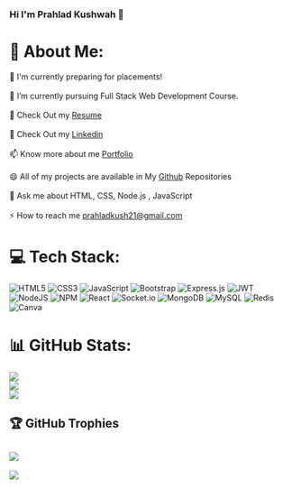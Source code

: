 ### Hi I'm Prahlad Kushwah 👋

# 💫 About Me:
🔭 I'm currently preparing for placements!<br><br>🌱 I’m currently pursuing Full Stack Web Development Course.<br><br>📃 Check Out my <a href="https://drive.google.com/file/d/14sV139Lc3XvhGTeg2gNW95S3dbCtHMn9/view?usp=sharing">Resume</a><br><br> 📃 Check Out my <a href="https://www.linkedin.com/in/prahlad-kushwah-931979271/">Linkedin</a><br><br>📫 Know more about me <a href="https://prahlad0x.github.io/" >Portfolio</a><br><br>😄 All of my projects are available in My <a href="https://github.com/prahad0x">Github</a> Repositories<br><br>💬 Ask me about HTML, CSS, Node.js , JavaScript<br><br>⚡ How to reach me prahladkush21@gmail.com


# 💻 Tech Stack:
![HTML5](https://img.shields.io/badge/html5-%23E34F26.svg?style=for-the-badge&logo=html5&logoColor=white) ![CSS3](https://img.shields.io/badge/css3-%231572B6.svg?style=for-the-badge&logo=css3&logoColor=white) ![JavaScript](https://img.shields.io/badge/javascript-%23323330.svg?style=for-the-badge&logo=javascript&logoColor=%23F7DF1E) ![Bootstrap](https://img.shields.io/badge/bootstrap-%23563D7C.svg?style=for-the-badge&logo=bootstrap&logoColor=white) ![Express.js](https://img.shields.io/badge/express.js-%23404d59.svg?style=for-the-badge&logo=express&logoColor=%2361DAFB) ![JWT](https://img.shields.io/badge/JWT-black?style=for-the-badge&logo=JSON%20web%20tokens) ![NodeJS](https://img.shields.io/badge/node.js-6DA55F?style=for-the-badge&logo=node.js&logoColor=white) ![NPM](https://img.shields.io/badge/NPM-%23000000.svg?style=for-the-badge&logo=npm&logoColor=white) ![React](https://img.shields.io/badge/react-%2320232a.svg?style=for-the-badge&logo=react&logoColor=%2361DAFB) ![Socket.io](https://img.shields.io/badge/Socket.io-black?style=for-the-badge&logo=socket.io&badgeColor=010101) ![MongoDB](https://img.shields.io/badge/MongoDB-%234ea94b.svg?style=for-the-badge&logo=mongodb&logoColor=white) ![MySQL](https://img.shields.io/badge/mysql-%2300f.svg?style=for-the-badge&logo=mysql&logoColor=white) ![Redis](https://img.shields.io/badge/redis-%23DD0031.svg?style=for-the-badge&logo=redis&logoColor=white) ![Canva](https://img.shields.io/badge/Canva-%2300C4CC.svg?style=for-the-badge&logo=Canva&logoColor=white)

# 📊 GitHub Stats:
![](https://github-readme-stats.vercel.app/api?username=prahlad0x&theme=dark&hide_border=false&include_all_commits=false&count_private=false)<br/>
![](https://github-readme-streak-stats.herokuapp.com/?user=prahlad0x&theme=dark&hide_border=false)<br/>
![](https://github-readme-stats.vercel.app/api/top-langs/?username=prahlad0x&theme=dark&hide_border=false&include_all_commits=false&count_private=false&layout=compact)

## 🏆 GitHub Trophies
![](https://github-profile-trophy.vercel.app/?username=prahlad0x&theme=radical&no-frame=false&no-bg=true&margin-w=4)
---
[![](https://visitcount.itsvg.in/api?id=prahlad0x&icon=0&color=0)](https://visitcount.itsvg.in)

